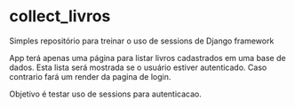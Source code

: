 # collect_livros
Simples repositório para treinar o uso de sessions de Django framework

App terá apenas uma página para listar livros cadastrados em uma base de dados. Esta lista será mostrada se o usuário
estiver autenticado. Caso contrario fará um render da pagina de login.

Objetivo é testar uso de sessions para autenticacao.

